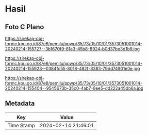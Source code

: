 # Hasil

## Foto C Plano

https://sirekap-obj-formc.kpu.go.id/87e8/pemilu/ppwp/35/73/05/10/01/3573051001014-20240214-155727--3b1670f9-81a3-45b8-8924-b0d37be3d1b9.jpg

https://sirekap-obj-formc.kpu.go.id/87e8/pemilu/ppwp/35/73/05/10/01/3573051001014-20240214-155923--0384fc55-8018-482f-8383-79dd74901e0e.jpg

https://sirekap-obj-formc.kpu.go.id/87e8/pemilu/ppwp/35/73/05/10/01/3573051001014-20240214-155404--9545673b-35c0-4ab7-8ee5-dd222a45db6a.jpg


## Metadata

| Key        | Value               |
| ---------- | ------------------- |
| Time Stamp | 2024-02-14 21:46:01 |



